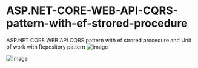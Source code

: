 # ASP.NET-CORE-WEB-API-CQRS-pattern-with-ef-strored-procedure
ASP.NET CORE WEB API CQRS pattern with ef strored procedure and Unit of work with Repository pattern 
![image](https://github.com/NaraP/ASP.NET-CORE-WEB-API-CQRS-pattern-with-ef-strored-procedure/assets/36529091/b2380bd9-c1db-4fe5-b7e6-9a377025815c)

![image](https://github.com/NaraP/ASP.NET-CORE-WEB-API-CQRS-pattern-with-ef-strored-procedure/assets/36529091/3c9f110b-13a9-46d8-9791-72b3f9890e92)
